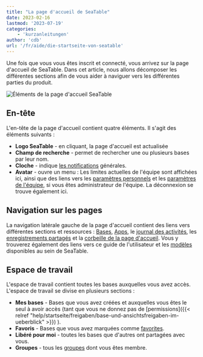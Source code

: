 ```yaml
---
title: "La page d'accueil de SeaTable"
date: 2023-02-16
lastmod: '2023-07-19'
categories:
    - 'kurzanleitungen'
author: 'cdb'
url: '/fr/aide/die-startseite-von-seatable'
---
```


Une fois que vous vous êtes inscrit et connecté, vous arrivez sur la page d'accueil de SeaTable. Dans cet article, nous allons décomposer les différentes sections afin de vous aider à naviguer vers les différentes parties du produit.

![Éléments de la page d'accueil SeaTable](https://seatable.io/wp-content/uploads/2022/09/elements_seatable_homepage.png)

## En-tête

L'en-tête de la page d'accueil contient quatre éléments. Il s'agit des éléments suivants :

- **Logo SeaTable** - en cliquant, la page d'accueil est actualisée
- **Champ de recherche** - permet de rechercher une ou plusieurs bases par leur nom.
- **Cloche** - indique [les notifications](https://seatable.io/fr/docs/benachrichtigungen/sinn-und-zweck-von-benachrichtigungen-in-seatable/) générales.
- **Avatar** - ouvre un menu : Les limites actuelles de l'équipe sont affichées ici, ainsi que des liens vers les [paramètres personnels](https://seatable.io/fr/docs/persoenliche-einstellungen/persoenliche-einstellungen/) et les [paramètres de l'équipe](https://seatable.io/fr/docs/teamverwaltung-abonnement/die-funktionen-der-teamverwaltung-in-der-uebersicht/), si vous êtes administrateur de l'équipe. La déconnexion se trouve également ici.

## Navigation sur les pages

La navigation latérale gauche de la page d'accueil contient des liens vers différentes sections et ressources : [Bases](https://seatable.io/fr/docs/arbeiten-mit-bases/bases/), [Apps](https://seatable.io/fr/docs/apps/welche-apps-gibt-es/), le [journal des activités](https://seatable.io/fr/docs/historie-und-versionen/historie-und-logs/), les [enregistrements partagés](https://seatable.io/fr/docs/gemeinsame-datensaetze/funktionsweise-von-gemeinsamen-datensaetzen/) et la [corbeille de la page d'accueil](https://seatable.io/fr/docs/arbeiten-mit-bases/loeschen-einer-base/). Vous y trouverez également des liens vers ce guide de l'utilisateur et les [modèles](https://seatable.io/fr/modeles/) disponibles au sein de SeaTable.

## Espace de travail

L'espace de travail contient toutes les bases auxquelles vous avez accès. L'espace de travail se divise en plusieurs sections :

- **Mes bases** - Bases que vous avez créées et auxquelles vous êtes le seul à avoir accès (tant que vous ne donnez pas de [permissions]({{< relref "help/startseite/freigaben/base-und-ansichtsfreigaben-im-ueberblick" >}}) ).
- **Favoris** - Bases que vous avez marquées comme [favorites](https://seatable.io/fr/docs/arbeiten-mit-bases/eine-base-zu-den-favoriten-hinzufuegen/).
- **Libéré pour moi** - toutes les bases que d'autres ont partagées avec vous.
- **Groupes** - tous les [groupes](https://seatable.io/fr/docs/arbeiten-mit-gruppen/gruppen/) dont vous êtes membre.
